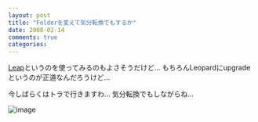 ```yaml
---
layout: post
title: "Folderを変えて気分転換でもするか"
date: 2008-02-14
comments: true
categories:
---
```



[Leap](http://www.ironicsoftware.com/leap/index.html)というのを使ってみるのもよさそうだけど…
もちろんLeopardにupgradeというのが正道なんだろうけど…

今しばらくはトラで行きますわ…
気分転換でもしながらね…

![image](http://img.f.hatena.ne.jp/images/fotolife/k/keyesberry/20080213/20080213175759.jpg)
